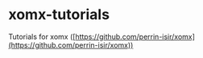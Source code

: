 # xomx-tutorials
Tutorials for xomx ([https://github.com/perrin-isir/xomx](https://github.com/perrin-isir/xomx))
